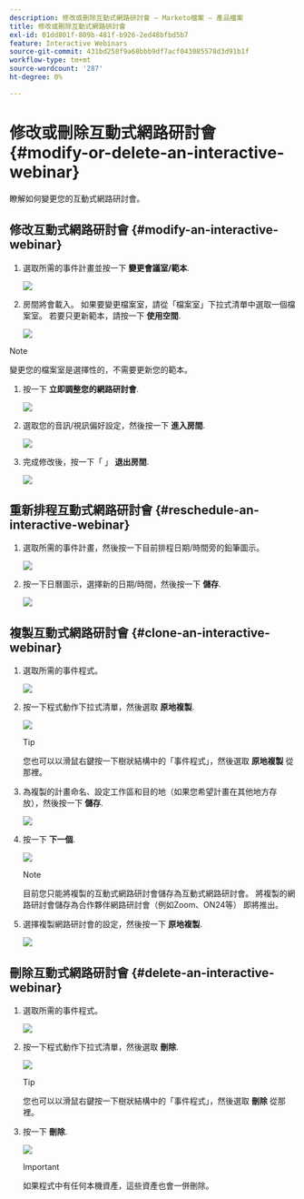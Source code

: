 ```yaml
---
description: 修改或刪除互動式網路研討會 — Marketo檔案 — 產品檔案
title: 修改或刪除互動式網路研討會
exl-id: 01dd801f-809b-481f-b926-2ed48bfbd5b7
feature: Interactive Webinars
source-git-commit: 431bd258f9a68bbb9df7acf043085578d3d91b1f
workflow-type: tm+mt
source-wordcount: '287'
ht-degree: 0%

---
```


# 修改或刪除互動式網路研討會 {#modify-or-delete-an-interactive-webinar}

瞭解如何變更您的互動式網路研討會。

## 修改互動式網路研討會 {#modify-an-interactive-webinar}

1. 選取所需的事件計畫並按一下 **變更會議室/範本**.

   ![](assets/modify-or-delete-an-interactive-webinar-1.png)

1. 房間將會載入。 如果要變更檔案室，請從「檔案室」下拉式清單中選取一個檔案室。 若要只更新範本，請按一下 **使用空間**.

   ![](assets/modify-or-delete-an-interactive-webinar-2.png)

>[!NOTE]
>
>變更您的檔案室是選擇性的，不需要更新您的範本。

1. 按一下 **立即調整您的網路研討會**.

   ![](assets/modify-or-delete-an-interactive-webinar-3.png)

1. 選取您的音訊/視訊偏好設定，然後按一下 **進入房間**.

   ![](assets/modify-or-delete-an-interactive-webinar-4.png)

1. 完成修改後，按一下「 」 **退出房間**.

   ![](assets/modify-or-delete-an-interactive-webinar-5.png)

## 重新排程互動式網路研討會 {#reschedule-an-interactive-webinar}

1. 選取所需的事件計畫，然後按一下目前排程日期/時間旁的鉛筆圖示。

   ![](assets/modify-or-delete-an-interactive-webinar-6.png)

1. 按一下日曆圖示，選擇新的日期/時間，然後按一下 **儲存**.

   ![](assets/modify-or-delete-an-interactive-webinar-7.png)

## 複製互動式網路研討會 {#clone-an-interactive-webinar}

1. 選取所需的事件程式。

   ![](assets/modify-or-delete-an-interactive-webinar-8.png)

1. 按一下程式動作下拉式清單，然後選取 **原地複製**.

   ![](assets/modify-or-delete-an-interactive-webinar-9.png)

   >[!TIP]
   >
   >您也可以以滑鼠右鍵按一下樹狀結構中的「事件程式」，然後選取 **原地複製** 從那裡。

1. 為複製的計畫命名、設定工作區和目的地（如果您希望計畫在其他地方存放），然後按一下 **儲存**.

   ![](assets/modify-or-delete-an-interactive-webinar-10.png)

1. 按一下 **下一個**.

   ![](assets/modify-or-delete-an-interactive-webinar-11.png)

   >[!NOTE]
   >
   >目前您只能將複製的互動式網路研討會儲存為互動式網路研討會。 將複製的網路研討會儲存為合作夥伴網路研討會（例如Zoom、ON24等） 即將推出。

1. 選擇複製網路研討會的設定，然後按一下 **原地複製**.

   ![](assets/modify-or-delete-an-interactive-webinar-12.png)

## 刪除互動式網路研討會 {#delete-an-interactive-webinar}

1. 選取所需的事件程式。

   ![](assets/modify-or-delete-an-interactive-webinar-13.png)

1. 按一下程式動作下拉式清單，然後選取 **刪除**.

   ![](assets/modify-or-delete-an-interactive-webinar-14.png)

   >[!TIP]
   >
   >您也可以以滑鼠右鍵按一下樹狀結構中的「事件程式」，然後選取 **刪除** 從那裡。

1. 按一下 **刪除**.

   ![](assets/modify-or-delete-an-interactive-webinar-15.png)

   >[!IMPORTANT]
   >
   >如果程式中有任何本機資產，這些資產也會一併刪除。
